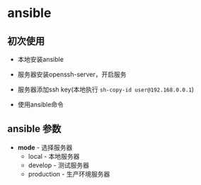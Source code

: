 # ansible

## 初次使用

- 本地安装ansible

- 服务器安装openssh-server，开启服务

- 服务器添加ssh key(本地执行 `sh-copy-id user@192.168.0.0.1`)

- 使用ansible命令

## ansible 参数


- **mode** - 选择服务器
    - local - 本地服务器
    - develop - 测试服务器
    - production - 生产环境服务器
